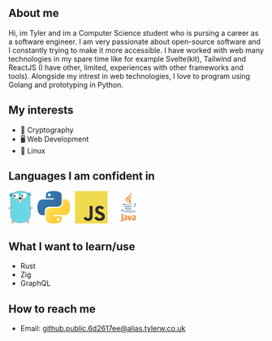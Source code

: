 ## About me
Hi, im Tyler and im a Computer Science student who is pursing a career as a software engineer. I am very passionate about open-source software and I constantly trying to make it more accessible. I have worked with web many technologies in my spare time like for example Svelte(kit), Tailwind and ReactJS (I have other, limited, experiences with other frameworks and tools). Alongside my intrest in web technologies, I love to program using Golang and prototyping in Python. 

## My interests
- 🔐 Cryptography
- 🖥 Web Development
- 🐧 Linux

## Languages I am confident in
![Golang, Python, JavaScript, Java](./languages.png)

## What I want to learn/use
- Rust
- Zig
- GraphQL

## How to reach me
- Email: github.public.6d2617ee@alias.tylerw.co.uk
